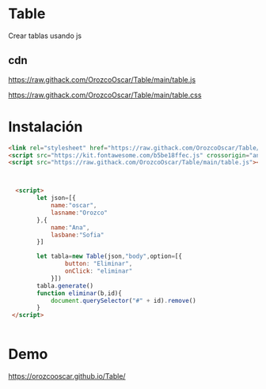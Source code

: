 # Table
Crear tablas usando js

## cdn
https://raw.githack.com/OrozcoOscar/Table/main/table.js


https://raw.githack.com/OrozcoOscar/Table/main/table.css

# Instalación 
```html
<link rel="stylesheet" href="https://raw.githack.com/OrozcoOscar/Table/main/table.css">
<script src="https://kit.fontawesome.com/b5be18ffec.js" crossorigin="anonymous"></script>
<script src="https://raw.githack.com/OrozcoOscar/Table/main/table.js"></script>



  <script>
        let json=[{
            name:"oscar",
            lasname:"Orozco"
        },{
            name:"Ana",
            lasbane:"Sofia"
        }]

        let tabla=new Table(json,"body",option=[{
                button: "Eliminar",
                onClick: "eliminar"
            }])
        tabla.generate()
        function eliminar(b,id){
            document.querySelector("#" + id).remove()
        }
 </script>
   
```

# Demo

https://orozcooscar.github.io/Table/
